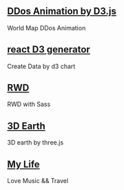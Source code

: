 ## [DDos Animation by D3.js](https://slashtu.github.io/apps/ddos/)
World Map DDos Animation

## [react D3 generator](https://slashtu.github.io/)
Create Data by d3 chart

## [RWD](http://slashtu.github.io/lpm/learn-piano/piano-classical/)
RWD with Sass

## [3D Earth](https://slashtu.github.io/apps/3d-earth/)
3D earth by three.js

## [My Life](http://slash.tw/apps/wedding-gallery/)
Love Music && Travel

